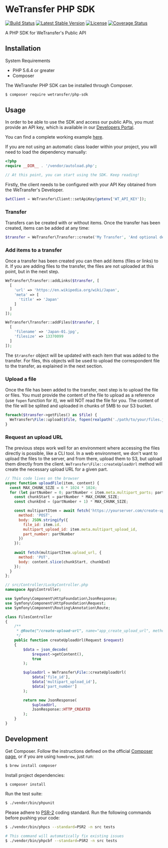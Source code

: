 # WeTransfer PHP SDK

[![Build Status](https://travis-ci.org/arkaitzgarro/wetransfer-php-sdk.svg?branch=master)](https://travis-ci.org/arkaitzgarro/wetransfer-php-sdk)
[![Latest Stable Version](https://poser.pugx.org/wetransfer/php-sdk/v/stable)](https://packagist.org/packages/wetransfer/php-sdk)
[![License](https://poser.pugx.org/wetransfer/php-sdk/license)](https://packagist.org/packages/wetransfer/php-sdk)
[![Coverage Status](https://coveralls.io/repos/github/arkaitzgarro/wetransfer-php-sdk/badge.svg?branch=master)](https://coveralls.io/github/arkaitzgarro/wetransfer-php-sdk?branch=master)

A PHP SDK for WeTransfer's Public API

## Installation

System Requirements
- PHP 5.6.4 or greater
- Composer

The WeTransfer PHP SDK can be installed through Composer.

```bash
$ composer require wetransfer/php-sdk
```

## Usage

In order to be able to use the SDK and access our public APIs, you must provide an API key, which is available in our [Developers Portal](https://developers.wetransfer.com/).

You can find a complete working example [here](https://github.com/arkaitzgarro/wetransfer-php-sdk/blob/master/example/CreateTransfer.php).

If you are not using an automatic class loader within your project, you will need to load the dependency manually:

```php
<?php
require __DIR__ . '/vendor/autoload.php';

// At this point, you can start using the SDK. Keep reading!
```

Firstly, the client needs to be configured with your API Key obtained from the WeTransfer's Developer.

```php
$wtClient = WeTransfer\Client::setApiKey(getenv['WT_API_KEY']);
```

### Transfer

Transfers can be created with or without items. Once the transfer has been created, items can be added at any time:

```php
$transfer = WeTransfer\Transfer::create('My Transfer', 'And optional description');
```

### Add items to a transfer

Once a transfer has been created you can then add items (files or links) to it. If you are adding files to the transfer, the files are not uploaded at this point, but in the next step.

```php
WeTransfer\Transfer::addLinks($transfer, [
  [
    'url' => 'https://en.wikipedia.org/wiki/Japan',
    'meta' => [
      'title' => 'Japan'
    ]
  ]
]);

WeTransfer\Transfer::addFiles($transfer, [
  [
    'filename' => 'Japan-01.jpg',
    'filesize' => 13370099
  ]
]);
```

The `$transfer` object will be updated with each item that was added to the transfer. For files, this objects will be used to upload the correspondent file to the transfer, as explained in the next section.

### Upload a file

Once the file has been added to the transfer, next step is to upload the file or files. You must provide the content of the file to upload as a reference (use `fopen` function for it), we will NOT read the file for you. The content of the file will be splited and uploaded in chunks of 5MB to our S3 bucket.

```php
foreach($transfer->getFiles() as $file) {
  WeTransfer\File::upload($file, fopen(realpath('./path/to/your/files.jpg'), 'r'));
}
```

### Request an upload URL

The previous steps work well for an environment where accessing the files directly is possible, like a CLI tool. In a web environment, we don't want to upload the files to the server, and from there, upload them to S3, but upload them directly from the client. `WeTransfer\File::createUploadUrl` method will create the necessary upload URL for a given part.

```js
// This code lives on the browser
async function uploadFile(item, content) {
  const MAX_CHUNK_SIZE = 6 * 1024 * 1024;
  for (let partNumber = 0; partNumber < item.meta.multipart_parts; partNumber++) {
    const chunkStart = partNumber * MAX_CHUNK_SIZE;
    const chunkEnd = (partNumber + 1) * MAX_CHUNK_SIZE;

    const multipartItem = await fetch('https://yourserver.com/create-upload-url', {
      method: 'POST',
      body: JSON.stringify({
        file_id: item.id.
        multipart_upload_id: item.meta.multipart_upload_id,
        part_number: partNumber
      })
    });
    
    await fetch(multipartItem.upload_url, {
      method: 'PUT',
      body: content.slice(chunkStart, chunkEnd)
    });
  }
};
```

```php
// src/Controller/LuckyController.php
namespace App\Controller;

use Symfony\Component\HttpFoundation\JsonResponse;
use Symfony\Component\HttpFoundation\Request;
use Symfony\Component\Routing\Annotation\Route;

class FilesController
{
    /**
     * @Route("/create-upload-url", name="app_create_upload_url", methods={"POST"})
     */
    public function createUploadUrl(Request $request)
    {
        $data = json_decode(
            $request->getContent(),
            true
        );

        $uploadUrl = WeTransfer\File::createUploadUrl(
            $data['file_id'],
            $data['multipart_upload_id'],
            $data['part_number']
        );

        return new JsonResponse(
            $uploadUrl,
            JsonResponse::HTTP_CREATED
        );
    }
}
```

## Development

Get Composer. Follow the instructions defined on the official [Composer page](https://getcomposer.org/doc/00-intro.md), or if you are using `homebrew`, just run:

```bash
$ brew install composer
```

Install project dependencies:

```bash
$ composer install
```

Run the test suite:

```bash
$ ./vendor/bin/phpunit
```

Please adhere to [PSR-2](https://github.com/php-fig/fig-standards/blob/master/accepted/PSR-2-coding-style-guide.md) coding standard. Run the following commands before pushing your code:

```bash
$ ./vendor/bin/phpcs --standard=PSR2 -n src tests

# This command will automatically fix existing issues
$ ./vendor/bin/phpcbf --standard=PSR2 -n src tests
```
